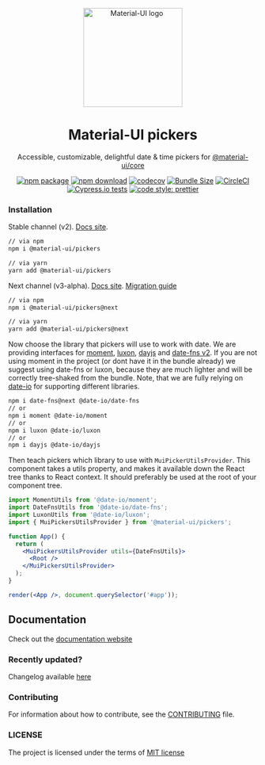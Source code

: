 <p align="center">
  <a href="https://material-ui.com/" rel="noopener" target="_blank"><img width="200" src="https://next.material-ui-pickers.dev/static/meta-image.png" alt="Material-UI logo"></a></p>
</p>

<h1 align="center">Material-UI pickers</h1>

<div align="center">

Accessible, customizable, delightful date & time pickers for [@material-ui/core](https://material-ui.com/)

[![npm package](https://img.shields.io/npm/v/@material-ui/pickers.svg)](https://www.npmjs.org/package/@material-ui/pickers)
[![npm download](https://img.shields.io/npm/dm/@material-ui/pickers.svg)](https://www.npmjs.org/package/@material-ui/pickers)
[![codecov](https://codecov.io/gh/mui-org/@material-ui/pickers/branch/next/graph/badge.svg)](https://codecov.io/gh/mui-org/@material-ui/pickers)
[![Bundle Size](https://img.shields.io/badge/gzip-14.7%20KB-brightgreen.svg)](https://unpkg.com/@material-ui/pickers@1.0.0-rc.10/dist/@material-ui/pickers.cjs.js)
[![CircleCI](https://circleci.com/gh/mui-org/material-ui-pickers.svg?style=svg)](https://circleci.com/gh/mui-org/material-ui-pickers)
[![Cypress.io tests](https://img.shields.io/badge/cypress.io-tests-green.svg?style=flat-square)](https://dashboard.cypress.io/#/projects/qow28y/runs)
[![code style: prettier](https://img.shields.io/badge/code_style-prettier-ff69b4.svg?style=flat-square)](https://github.com/prettier/prettier)

</div>

### Installation

Stable channel (v2). [Docs site](https://material-ui-pickers.dev/).

```sh
// via npm
npm i @material-ui/pickers

// via yarn
yarn add @material-ui/pickers
```

Next channel (v3-alpha). [Docs site](https://next.material-ui-pickers.dev/). [Migration guide](https://next.material-ui-pickers.dev/guides/upgrading-to-v3)

```sh
// via npm
npm i @material-ui/pickers@next

// via yarn
yarn add @material-ui/pickers@next
```

Now choose the library that pickers will use to work with date. We are providing interfaces for [moment](https://momentjs.com/), [luxon](https://moment.github.io/luxon/), [dayjs](https://github.com/iamkun/dayjs) and [date-fns v2](https://date-fns.org/). If you are not using moment in the project (or dont have it in the bundle already) we suggest using date-fns or luxon, because they are much lighter and will be correctly tree-shaked from the bundle. Note, that we are fully relying on [date-io](https://github.com/mui-org/date-io) for supporting different libraries.

```sh
npm i date-fns@next @date-io/date-fns
// or
npm i moment @date-io/moment
// or
npm i luxon @date-io/luxon
// or
npm i dayjs @date-io/dayjs
```

Then teach pickers which library to use with `MuiPickerUtilsProvider`. This component takes a utils property, and makes it available down the React tree thanks to React context. It should preferably be used at the root of your component tree.

```jsx
import MomentUtils from '@date-io/moment';
import DateFnsUtils from '@date-io/date-fns';
import LuxonUtils from '@date-io/luxon';
import { MuiPickersUtilsProvider } from '@material-ui/pickers';

function App() {
  return (
    <MuiPickersUtilsProvider utils={DateFnsUtils}>
      <Root />
    </MuiPickersUtilsProvider>
  );
}

render(<App />, document.querySelector('#app'));
```

## Documentation

Check out the [documentation website](https://material-ui-pickers.dev/)

### Recently updated?

Changelog available [here](https://github.com/mui-org/@material-ui/pickers/releases)

### Contributing

For information about how to contribute, see the [CONTRIBUTING](https://github.com/mui-org/@material-ui/pickers/blob/master/CONTRIBUTING.md) file.

### LICENSE

The project is licensed under the terms of [MIT license](https://github.com/mui-org/@material-ui/pickers/blob/master/LICENSE)
